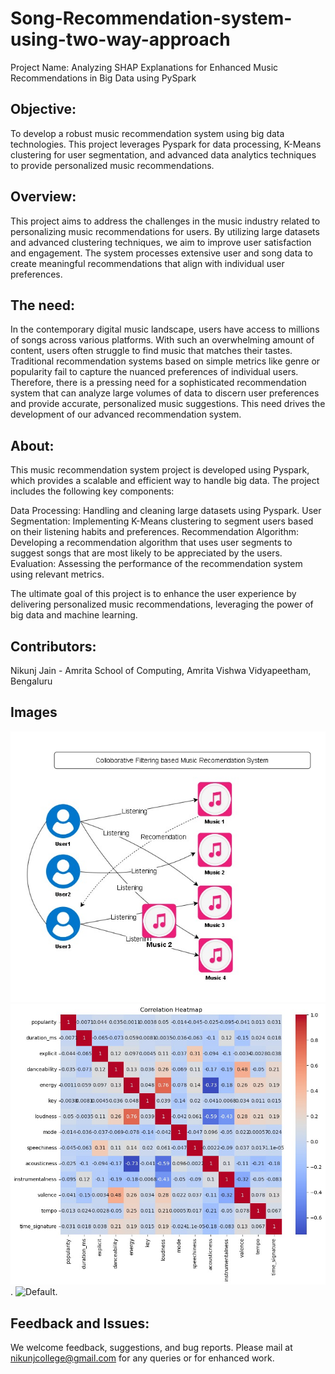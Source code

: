 # Song-Recommendation-system-using-two-way-approach

Project Name: Analyzing SHAP Explanations for Enhanced Music Recommendations in Big Data using PySpark 

## Objective:
To develop a robust music recommendation system using big data technologies. This project leverages Pyspark for data processing, K-Means clustering for user segmentation, and advanced data analytics techniques to provide personalized music recommendations.

## Overview:
This project aims to address the challenges in the music industry related to personalizing music recommendations for users. By utilizing large datasets and advanced clustering techniques, we aim to improve user satisfaction and engagement. The system processes extensive user and song data to create meaningful recommendations that align with individual user preferences.

## The need:
In the contemporary digital music landscape, users have access to millions of songs across various platforms. With such an overwhelming amount of content, users often struggle to find music that matches their tastes. Traditional recommendation systems based on simple metrics like genre or popularity fail to capture the nuanced preferences of individual users. Therefore, there is a pressing need for a sophisticated recommendation system that can analyze large volumes of data to discern user preferences and provide accurate, personalized music suggestions. This need drives the development of our advanced recommendation system.

## About:
This music recommendation system project is developed using Pyspark, which provides a scalable and efficient way to handle big data. The project includes the following key components:

Data Processing: Handling and cleaning large datasets using Pyspark.
User Segmentation: Implementing K-Means clustering to segment users based on their listening habits and preferences.
Recommendation Algorithm: Developing a recommendation algorithm that uses user segments to suggest songs that are most likely to be appreciated by the users.
Evaluation: Assessing the performance of the recommendation system using relevant metrics.

The ultimate goal of this project is to enhance the user experience by delivering personalized music recommendations, leveraging the power of big data and machine learning.

## Contributors:
Nikunj Jain - Amrita School of Computing, Amrita Vishwa Vidyapeetham, Bengaluru

## Images

![Collaborative Music Recommendation System Diagram](Images/Collaborative.jpg)
![Default](Images/CorrelationHeatmap.jpg).
![Default](Images/Images/SHAPValue.jpg).


## Feedback and Issues:
We welcome feedback, suggestions, and bug reports. Please mail at nikunjcollege@gmail.com for any queries or for enhanced work.
